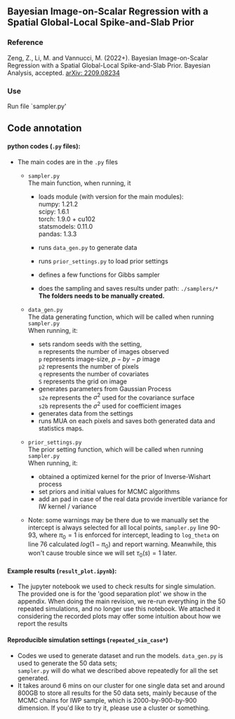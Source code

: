 ## Bayesian Image-on-Scalar Regression with a Spatial Global-Local Spike-and-Slab Prior
### Reference  
Zeng, Z., Li, M. and Vannucci, M. (2022+). Bayesian Image-on-Scalar Regression with a Spatial Global-Local Spike-and-Slab Prior. Bayesian Analysis, accepted. [arXiv: 2209.08234](https://arxiv.org/abs/2209.08234)

### Use
Run file `sampler.py'

## Code annotation 

#### python codes (`.py` files):

- The main codes are in the `.py` files

  - `sampler.py`  
    The main function, when running, it  
    - loads module (with version for the main modules):  
      numpy: 1.21.2  
      scipy: 1.6.1  
      torch: 1.9.0 + cu102  
      statsmodels: 0.11.0  
      pandas: 1.3.3  

    - runs `data_gen.py` to generate data   
    - runs `prior_settings.py` to load prior settings  
    - defines a few functions for Gibbs sampler  
    - does the sampling and saves results under path: `./samplers/*`  
      **The folders needs to be manually created.**  
  - `data_gen.py`  
    The data generating function, which will be called when running `sampler.py`  
    When running, it:  
    - sets random seeds with the setting,  
      `m` represents the number of images observed  
      `p` represents image-size, $p-by-p$ image  
      `p2` represents the number of pixels  
      `q` represents the number of covariates  
      `S` represents the grid on image  
    - generates parameters from Gaussian Process  
      `s2e` represents the $\sigma^2$ used for the covariance surface  
      `s2b` represents the $\sigma^2$ used for coefficient images  
    - generates data from the settings  
    - runs MUA on each pixels and saves both generated data and statistics maps.  
  - `prior_settings.py`  
    The prior setting function, which will be called when running `sampler.py`  
    When running, it:  
    - obtained a optimized kernel for the prior of Inverse-Wishart process  
    - set priors and initial values for MCMC algorithms  
    - add an pad in case of the real data provide invertible variance for IW kernel / variance  


  - Note: some warnings may be there due to we manually set the intercept is always selected for all local points, `sampler.py` line 90-93, where $\pi_0 = 1$ is enforced for intercept, leading to `log_theta` on line 76 calculated $log(1-\pi_0)$ and report warning. Meanwhile, this won't cause trouble since we will set $\tau_0(s) = 1$ later. 

#### Example results (`result_plot.ipynb`):

- The jupyter notebook we used to check results for single simulation. The provided one is for the 'good separation plot' we show in the appendix. When doing the main revision, we re-run everything in the 50 repeated simulations, and no longer use this notebook.
  We attached it considering the recorded plots may offer some intuition about how we report the results

#### Reproducible simulation settings (`repeated_sim_case*`)

- Codes we used to generate dataset and run the models. `data_gen.py` is used to generate the 50 data sets;  
  `sampler.py` will do what we described above repeatedly for all the set generated.
- It takes around 6 mins on our cluster for one single data set and around 800GB to store all results for the 50 data sets, mainly because of the MCMC chains for IWP sample, which is 2000-by-900-by-900 dimension. If you'd like to try it, please use a cluster or something.


